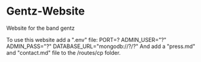 # Gentz-Website
Website for the band gentz


To use this website add a ".env" file: PORT=?
                                       ADMIN_USER="?"
                                       ADMIN_PASS="?"
                                       DATABASE_URL="mongodb://?/?"
And add a "press.md" and "contact.md" file to the /routes/cp folder.
